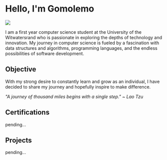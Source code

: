 # Hello, I'm Gomolemo
<a href="https://www.linkedin.com/in/gomolemorampa27/"><img src="https://img.shields.io/badge/-LinkedIn-0072b1?&style=for-the-badge&logo=linkedin&logoColor=white" /></a>

I am a first year computer science student at the University of the Witwatersrand who is passionate in exploring the depths of technology and innovation. My journey in computer science is fueled by a fascination with data structures and algorithms, programming languages, and the endless possibilities of software development.

## Objective
With my strong desire to constantly learn and grow as an individual, I have decided to share my journey and hopefully inspire to make difference.

_"A journey of thousand miles begins with a single step." ~ Lao Tzu_

## Certifications
pending...

## Projects
pending...
